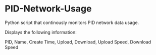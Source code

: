 # PID-Network-Usage
Python script that continously monitors PID network data usage.

Displays the following information:

PID, Name, Create Time, Upload, Download, Upload Speed, Download Speed
